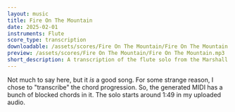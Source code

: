 ```yaml
---
layout: music
title: Fire On The Mountain
date: 2025-02-01
instruments: Flute
score_type: transcription
downloadable: /assets/scores/Fire On The Mountain/Fire On The Mountain.pdf
preview: /assets/scores/Fire On The Mountain/Fire On The Mountain.mp3
short_description: A transcription of the flute solo from the Marshall Tucker Band song
---
```


Not much to say here, but it _is_ a good song.
For some strange reason, I chose to "transcribe" the chord progression.
So, the generated MIDI has a bunch of blocked chords in it.
The solo starts around 1:49 in my uploaded audio.
